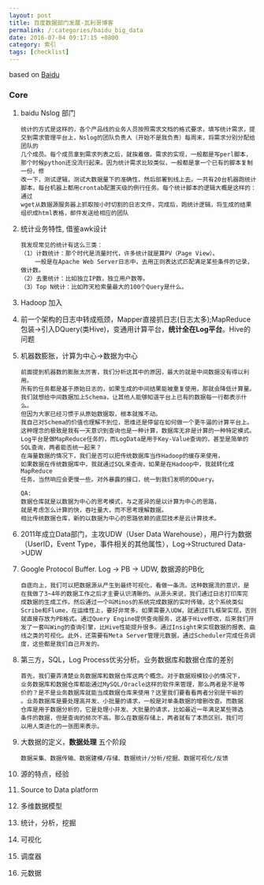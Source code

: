 ```yaml
---
layout: post
title: 百度数据部门发展-瓦利哥博客
permalink: /:categories/baidu_big_data
date: 2016-07-04 09:17:15 +0800
category: 索引
tags: [checklist]
---
```



based on [Baidu](http://zhuanlan.zhihu.com/p/20390103?refer=sangwf)

### Core

1. baidu Nslog 部门

    ```
    统计的方式是这样的，各个产品线的业务人员按照需求文档的格式要求，填写统计需求，提交到需求管理平台上，Nslog的团队负责人（开始不是我负责）每周末，将需求分别分配给团队的
    几个成员。每个成员拿到需求列表之后，就挨着做。需求的实现，一般都是写perl脚本，那个时候python还没流行起来。因为统计需求比较类似，一般都是拿一个已有的脚本复制一份，修
    改一下，测试逻辑，测试大数据量下的准确性，然后部署到线上去。一共有20台机器跑统计脚本，每台机器上都用crontab配置天级的例行任务。每个统计脚本的逻辑大概是这样的：通过
    wget从数据源服务器上抓取按小时切割的日志文件，完成后，跑统计逻辑，将生成的结果组织成html表格，邮件发送给相应的团队
    ```

2. 统计业务特性, 借鉴awk设计

    ```
    我发现常见的统计有这么三类：
    （1）计数统计：那个时代是流量时代，许多统计就是算PV（Page View）。
        一般是在Apache Web Server日志中，去用正则表达式匹配满足某些条件的记录，做计数。
    （2）去重统计：比如独立IP数，独立用户数等。
    （3）Top N统计：比如昨天检索量最大的100个Query是什么。
    ```

3. Hadoop 加入
4. 前一个架构的日志中转成瓶颈，Mapper直接抓日志(日志太多);MapReduce包装->引入DQuery(类Hive)，变通用计算平台，**统计全在Log平台**。Hive的问题
5. 机器数膨胀，计算为中心->数据为中心

    ```
    前面提到机器数的膨胀太厉害，我们分析这其中的原因，最大的就是中间数据没有得以利用。
    所有的任务都是基于原始日志的，如果生成的中间结果能被重复使用，那就会降低计算量。
    我们就想给中间数据加上Schema，让其他人能够知道平台上已有的数据每一行都表示什么。
    但因为大家已经习惯于从原始数据取，根本就推不动。
    我自己对Schema的价值也理解不到位，思维还是停留在如何做一个更牛逼的计算平台上。
    这种理念的极致是我有一天意识到查询也是一种计算，数据库无非是计算的一种特定模式。
    Log平台是做MapReduce任务的，而LogData是用于Key-Value查询的，甚至是简单的SQL查询，两者能否统一起来？
    在海量数据的情况下，我们是否可以把传统数据库当作Hadoop的缓存来使用，
    如果数据在传统数据库中，我就通过SQL来查询，如果是在Hadoop中，我就转化成MapReduce
    任务，当然响应会更慢一些。对外暴露的接口，统一到我们发明的DQuery。
    ```

    ```
    QA:
    数据仓库就是以数据为中心的思考模式，与之差异的是以计算为中心的思路，
    就是考虑怎么计算的快，吞吐量大，而不思考理解数据。
    相比传统数据仓库，新的以数据为中心的思路依赖的底层技术是云计算技术。
    ```

6. 2011年成立Data部门，主攻UDW（User Data Warehouse），用户行为数据（UserID，Event Type，事件相关的其他属性），Log->Structured Data->UDW
7. Google Protocol Buffer. Log -> PB -> UDW, 数据源的PB化

    ```
    自底向上，我们可以把数据源从产生到最终可视化，看做一条流。这种数据流的意识，是
    在我做了3~4年的数据工作之后才主要认识清晰的。从源头来说，我们通过日志打印库完
    成数据的生成工作。然后通过一个叫Minos的系统完成数据的实时传输，这个系统类似
    Scribe和Flume，在运维性上，要好非常多。如果需要入UDW，就通过ETL框架实现，否则
    就直接存放为PB格式。通过Query Engine提供查询服务，这基于Hive修改，后来我们开
    发了一套叫Wing的查询引擎，比Hive性能提升很多。通过Insight来实现数据的报表、曲
    线之类的可视化。此外，还需要有Meta Server管理元数据，通过Scheduler完成任务调
    度，这些都是我们自己开发的。
    ```

8. 第三方，SQL，Log Process优劣分析。业务数据库和数据仓库的差别

    ```
    首先，我们要弄清楚业务数据库和数据仓库这两个概念。对于数据规模较小的情况下，
    业务数据库和数据仓库都能通过MySQL/Oracle这样的软件来管理，那么两者是不是等
    价的？是不是业务数据库就能当成数据仓库来使用？这里我们要看看两者分别是干嘛的
    。业务数据库是要处理高并发、小批量的请求，一般是对单条数据的增删改查。而数据
    仓库是用于数据分析的，它是处理小并发、大批量的请求，比如最近一年满足某些筛选
    条件的数据，但是查询的频次不高。那么在数据存储上，两者就有了本质区别，我们可
    以用人类进化的一张图来表示。
    ```

9. 大数据的定义，**数据处理** 五个阶段

    ```
    数据采集、数据传输、数据建模/存储、数据统计/分析/挖掘、数据可视化/反馈
    ```

10. 源的特点，经验

11. Source to Data platform

12. 多维数据模型

13. 统计，分析，挖掘

14. 可视化

15. 调度器

16. 元数据


